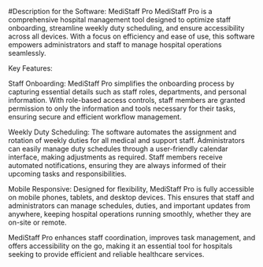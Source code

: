 #Description for the Software: MediStaff Pro
MediStaff Pro is a comprehensive hospital management tool designed to optimize staff onboarding, streamline weekly duty scheduling, and ensure accessibility across all devices. With a focus on efficiency and ease of use, this software empowers administrators and staff to manage hospital operations seamlessly.

Key Features:

Staff Onboarding: MediStaff Pro simplifies the onboarding process by capturing essential details such as staff roles, departments, and personal information. With role-based access controls, staff members are granted permission to only the information and tools necessary for their tasks, ensuring secure and efficient workflow management.

Weekly Duty Scheduling: The software automates the assignment and rotation of weekly duties for all medical and support staff. Administrators can easily manage duty schedules through a user-friendly calendar interface, making adjustments as required. Staff members receive automated notifications, ensuring they are always informed of their upcoming tasks and responsibilities.

Mobile Responsive: Designed for flexibility, MediStaff Pro is fully accessible on mobile phones, tablets, and desktop devices. This ensures that staff and administrators can manage schedules, duties, and important updates from anywhere, keeping hospital operations running smoothly, whether they are on-site or remote.

MediStaff Pro enhances staff coordination, improves task management, and offers accessibility on the go, making it an essential tool for hospitals seeking to provide efficient and reliable healthcare services.
